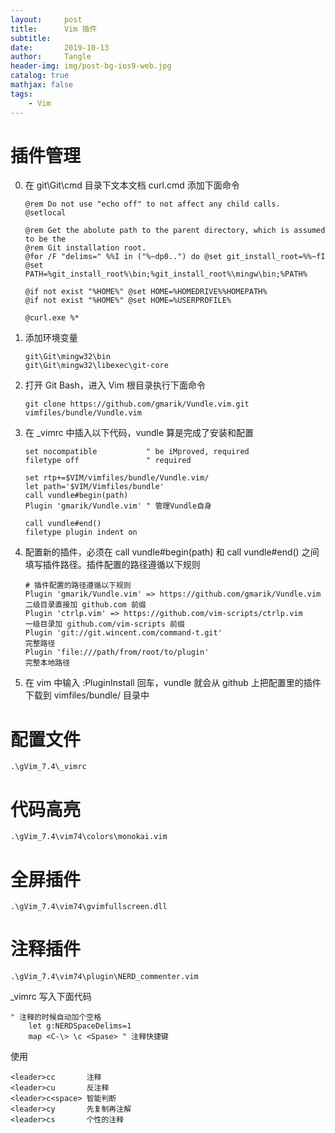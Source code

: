 ```yaml
---
layout:     post
title:      Vim 插件
subtitle:   
date:       2019-10-13
author:     Tangle
header-img: img/post-bg-ios9-web.jpg
catalog: true
mathjax: false
tags:
    - Vim
---
```


# 插件管理

0. 在 git\Git\cmd 目录下文本文档 curl.cmd 添加下面命令 
    ```text
    @rem Do not use "echo off" to not affect any child calls.
    @setlocal

    @rem Get the abolute path to the parent directory, which is assumed to be the
    @rem Git installation root.
    @for /F "delims=" %%I in ("%~dp0..") do @set git_install_root=%%~fI
    @set PATH=%git_install_root%\bin;%git_install_root%\mingw\bin;%PATH%

    @if not exist "%HOME%" @set HOME=%HOMEDRIVE%%HOMEPATH%
    @if not exist "%HOME%" @set HOME=%USERPROFILE%

    @curl.exe %*
    ```
0. 添加环境变量
    ```
    git\Git\mingw32\bin
    git\Git\mingw32\libexec\git-core
    ```
0. 打开 Git Bash，进入 Vim 根目录执行下面命令
    ```
    git clone https://github.com/gmarik/Vundle.vim.git vimfiles/bundle/Vundle.vim
    ```
0. 在 _vimrc 中插入以下代码，vundle 算是完成了安装和配置
    ```
    set nocompatible           " be iMproved, required
    filetype off               " required

    set rtp+=$VIM/vimfiles/bundle/Vundle.vim/
    let path='$VIM/Vimfiles/bundle'
    call vundle#begin(path)
    Plugin 'gmarik/Vundle.vim' " 管理Vundle自身

    call vundle#end()            
    filetype plugin indent on
    ```
0. 配置新的插件，必须在 call vundle#begin(path) 和 call vundle#end() 之间填写插件路径。插件配置的路径遵循以下规则
    ```
    # 插件配置的路径遵循以下规则
    Plugin 'gmarik/Vundle.vim' => https://github.com/gmarik/Vundle.vim 二级目录直接加 github.com 前缀
    Plugin 'ctrlp.vim' => https://github.com/vim-scripts/ctrlp.vim     一级目录加 github.com/vim-scripts 前缀
    Plugin 'git://git.wincent.com/command-t.git'                       完整路径
    Plugin 'file:///path/from/root/to/plugin'                          完整本地路径
    ```
0. 在 vim 中输入 :PluginInstall 回车，vundle 就会从 github 上把配置里的插件下载到 vimfiles/bundle/ 目录中

# 配置文件

```
.\gVim_7.4\_vimrc
```

# 代码高亮

```
.\gVim_7.4\vim74\colors\monokai.vim
```

# 全屏插件

```
.\gVim_7.4\vim74\gvimfullscreen.dll
```

# 注释插件

```
.\gVim_7.4\vim74\plugin\NERD_commenter.vim
```

_vimrc 写入下面代码

```text
" 注释的时候自动加个空格
    let g:NERDSpaceDelims=1
    map <C-\> \c <Spase> " 注释快捷键
```

使用

```text
<leader>cc       注释
<leader>cu       反注释
<leader>c<space> 智能判断
<leader>cy       先复制再注解
<leader>cs       个性的注释
```
